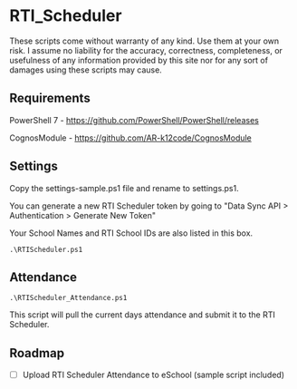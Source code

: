 # RTI_Scheduler
These scripts come without warranty of any kind. Use them at your own risk. I assume no liability for the accuracy, correctness, completeness, or usefulness of any information provided by this site nor for any sort of damages using these scripts may cause.

## Requirements
PowerShell 7 - https://github.com/PowerShell/PowerShell/releases

CognosModule - https://github.com/AR-k12code/CognosModule

## Settings
Copy the settings-sample.ps1 file and rename to settings.ps1.

You can generate a new RTI Scheduler token by going to "Data Sync API > Authentication > Generate New Token"

Your School Names and RTI School IDs are also listed in this box.

````
.\RTIScheduler.ps1
````

## Attendance
````
.\RTIScheduler_Attendance.ps1
````

This script will pull the current days attendance and submit it to the RTI Scheduler.

## Roadmap
- [ ] Upload RTI Scheduler Attendance to eSchool (sample script included)